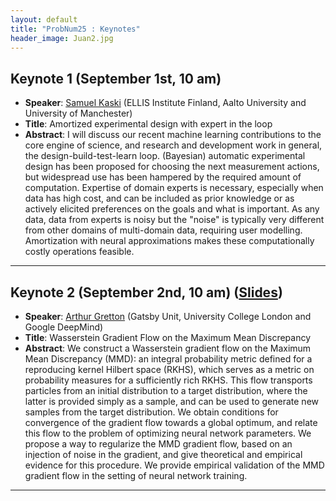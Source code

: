 ```yaml
---
layout: default
title: "ProbNum25 : Keynotes"
header_image: Juan2.jpg
---
```

## Keynote 1 (September 1st, 10 am)
- **Speaker**: [Samuel Kaski](https://kaski-lab.com/) (ELLIS Institute Finland, Aalto University and University of Manchester) 
- **Title**: Amortized experimental design with expert in the loop
- **Abstract**: I will discuss our recent machine learning contributions to the core engine of science, and research and development work in general, the design-build-test-learn loop. (Bayesian) automatic experimental design has been proposed for choosing the next measurement actions, but widespread use has been hampered by the required amount of computation. Expertise of domain experts is necessary, especially when data has high cost, and can be included as prior knowledge or as actively elicited preferences on the goals and what is important. As any data, data from experts is noisy but the "noise" is typically very different from other domains of multi-domain data, requiring user modelling. Amortization with neural approximations makes these computationally costly operations feasible.

---
## Keynote 2 (September 2nd, 10 am) ([Slides](probnum25_final.pdf))
- **Speaker**: [Arthur Gretton](https://www.gatsby.ucl.ac.uk/~gretton/) (Gatsby Unit, University College London and Google DeepMind)
- **Title**: Wasserstein Gradient Flow on the Maximum Mean Discrepancy 
- **Abstract**: We construct a Wasserstein gradient flow on the Maximum Mean Discrepancy (MMD): an integral probability metric defined for a reproducing kernel Hilbert space (RKHS), which serves as a metric on probability measures for a sufficiently rich RKHS. This flow transports particles from an initial distribution to a target distribution, where the latter is provided simply as a sample, and can be used to generate new samples from the target distribution. We obtain conditions for convergence of the gradient flow towards a global optimum, and relate this flow to the problem of optimizing neural network parameters. We propose a way to regularize the MMD gradient flow, based on an injection of noise in the gradient, and give theoretical and empirical evidence for this procedure. We provide empirical validation of the MMD gradient flow in the setting of neural network training.

 ---
